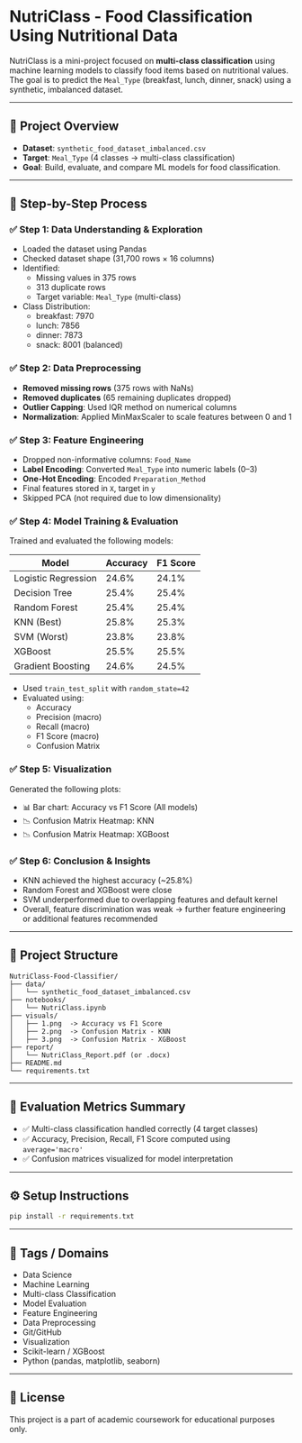 
# NutriClass - Food Classification Using Nutritional Data

NutriClass is a mini-project focused on **multi-class classification** using machine learning models to classify food items based on nutritional values. The goal is to predict the `Meal_Type` (breakfast, lunch, dinner, snack) using a synthetic, imbalanced dataset.

---

## 🧠 Project Overview

- **Dataset**: `synthetic_food_dataset_imbalanced.csv`
- **Target**: `Meal_Type` (4 classes → multi-class classification)
- **Goal**: Build, evaluate, and compare ML models for food classification.

---

## 📌 Step-by-Step Process

### ✅ Step 1: Data Understanding & Exploration
- Loaded the dataset using Pandas
- Checked dataset shape (31,700 rows × 16 columns)
- Identified:
  - Missing values in 375 rows
  - 313 duplicate rows
  - Target variable: `Meal_Type` (multi-class)
- Class Distribution:
  - breakfast: 7970
  - lunch: 7856
  - dinner: 7873
  - snack: 8001 (balanced)

### ✅ Step 2: Data Preprocessing
- **Removed missing rows** (375 rows with NaNs)
- **Removed duplicates** (65 remaining duplicates dropped)
- **Outlier Capping**: Used IQR method on numerical columns
- **Normalization**: Applied MinMaxScaler to scale features between 0 and 1

### ✅ Step 3: Feature Engineering
- Dropped non-informative columns: `Food_Name`
- **Label Encoding**: Converted `Meal_Type` into numeric labels (0–3)
- **One-Hot Encoding**: Encoded `Preparation_Method`
- Final features stored in `X`, target in `y`
- Skipped PCA (not required due to low dimensionality)

### ✅ Step 4: Model Training & Evaluation
Trained and evaluated the following models:

| Model               | Accuracy | F1 Score |
|--------------------|----------|----------|
| Logistic Regression| 24.6%    | 24.1%    |
| Decision Tree      | 25.4%    | 25.4%    |
| Random Forest      | 25.4%    | 25.4%    |
| KNN (Best)         | 25.8%    | 25.3%    |
| SVM (Worst)        | 23.8%    | 23.8%    |
| XGBoost            | 25.5%    | 25.5%    |
| Gradient Boosting  | 24.6%    | 24.5%    |

- Used `train_test_split` with `random_state=42`
- Evaluated using:
  - Accuracy
  - Precision (macro)
  - Recall (macro)
  - F1 Score (macro)
  - Confusion Matrix

### ✅ Step 5: Visualization
Generated the following plots:
- 📊 Bar chart: Accuracy vs F1 Score (All models)
- 📉 Confusion Matrix Heatmap: KNN
- 📉 Confusion Matrix Heatmap: XGBoost

### ✅ Step 6: Conclusion & Insights
- KNN achieved the highest accuracy (~25.8%)
- Random Forest and XGBoost were close
- SVM underperformed due to overlapping features and default kernel
- Overall, feature discrimination was weak → further feature engineering or additional features recommended

---

## 📂 Project Structure

```
NutriClass-Food-Classifier/
├── data/
│   └── synthetic_food_dataset_imbalanced.csv
├── notebooks/
│   └── NutriClass.ipynb
├── visuals/
│   ├── 1.png  -> Accuracy vs F1 Score
│   ├── 2.png  -> Confusion Matrix - KNN
│   ├── 3.png  -> Confusion Matrix - XGBoost
├── report/
│   └── NutriClass_Report.pdf (or .docx)
├── README.md
└── requirements.txt
```

---

## 🧪 Evaluation Metrics Summary

- ✅ Multi-class classification handled correctly (4 target classes)
- ✅ Accuracy, Precision, Recall, F1 Score computed using `average='macro'`
- ✅ Confusion matrices visualized for model interpretation

---

## ⚙️ Setup Instructions

```bash
pip install -r requirements.txt
```

---

## 🔖 Tags / Domains

- Data Science
- Machine Learning
- Multi-class Classification
- Model Evaluation
- Feature Engineering
- Data Preprocessing
- Git/GitHub
- Visualization
- Scikit-learn / XGBoost
- Python (pandas, matplotlib, seaborn)

---

## 📃 License

This project is a part of academic coursework for educational purposes only.


